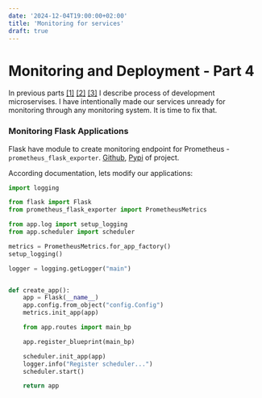 ```yaml
---
date: '2024-12-04T19:00:00+02:00'
title: 'Monitoring for services'
draft: true
---
```


# Monitoring and Deployment - Part 4

In previous parts [\[1\]](/projects/scrapers) [\[2\]](/projects/databus/) [\[3\]](/projects/telegrambot) I describe process of development microservises. I have intentionally made our services unready for monitoring through any monitoring system. It is time to fix that.

### Monitoring Flask Applications

Flask have module to create monitoring endpoint for Prometheus - `prometheus_flask_exporter`. [Github](https://github.com/rycus86/prometheus_flask_exporter), [Pypi](https://pypi.org/project/prometheus-flask-exporter/) of project.

According documentation, lets modify our applications:

``` python {linenos=table,hl_lines=[4,9,18]}
import logging

from flask import Flask
from prometheus_flask_exporter import PrometheusMetrics

from app.log import setup_logging
from app.scheduler import scheduler

metrics = PrometheusMetrics.for_app_factory()
setup_logging()

logger = logging.getLogger("main")


def create_app():
    app = Flask(__name__)
    app.config.from_object("config.Config")
    metrics.init_app(app)

    from app.routes import main_bp

    app.register_blueprint(main_bp)

    scheduler.init_app(app)
    logger.info("Register scheduler...")
    scheduler.start()

    return app
```
